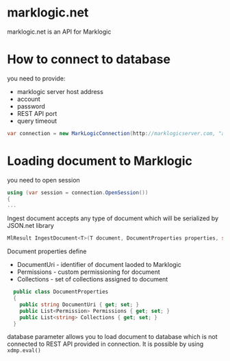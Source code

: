 # marklogic.net

marklogic.net is an API for Marklogic

# How to connect to database
 
you need to provide:
- marklogic server host address
- account
- password
- REST API port
- query timeout
```cs
var connection = new MarkLogicConnection(http://marklogicserver.com, "admin", "pass", 8091, 50000);
```

# Loading document to Marklogic

you need to open session

```cs
using (var session = connection.OpenSession())
{
...
```

Ingest document accepts any type of document which will be serialized by JSON.net library
```cs
MlResult IngestDocument<T>(T document, DocumentProperties properties, string database = null)
```
Document properties define 
- DocumentUri - identifier of document laoded to Marklogic
- Permissions - custom permissioning for document
- Collections - set of collections assigned to document
```cs
  public class DocumentProperties
  {
    public string DocumentUri { get; set; }
    public List<Permission> Permissions { get; set; }
    public List<string> Collections { get; set; }
  }
```

database parameter allows you to load document to database which is not connected to REST API provided in connection. It is possible by using ```xdmp.eval()```


